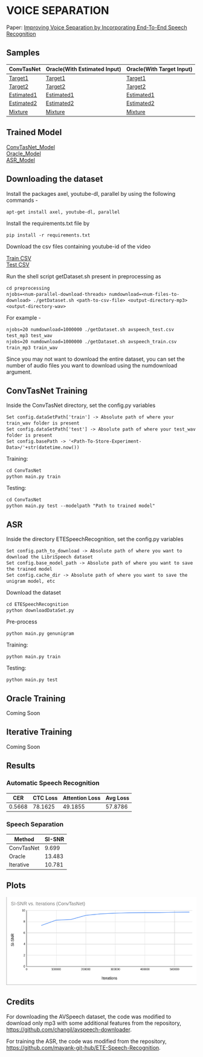 # VOICE SEPARATION 
Paper: [Improving Voice Separation by Incorporating End-To-End Speech Recognition](https://ieeexplore.ieee.org/document/9053845)

## Samples

|   ConvTasNet   |    Oracle(With Estimated Input)   |   Oracle(With Target Input)   |
| -------------- | --------------------------------- | ----------------------------- |
|   [Target1](https://drive.google.com/open?id=1Y_0XsI5LxfhLXp5pk-AOYQGM7j0k7VBH)    |   [Target1](https://drive.google.com/open?id=1_eGMQ7Lbq_KdUXYGdYZE1fIATyPjLB8A)     |    [Target1](https://drive.google.com/open?id=1gniqVHiTA-WZvd8Jb5sTpetyHkAeyI3e)                  |
|   [Target2](https://drive.google.com/open?id=1NSJlS59BR5DZ4kNs95_pbX9aOOUHpjws)    |   [Target2](https://drive.google.com/open?id=1ECpiy7KAj-YgCWlBfWcFLAoJ0vlIKrGM)     |    [Target2](https://drive.google.com/open?id=1YbvRP3DjIox3upb5tt8kMlB5COl2Nk2n)                  |
|   [Estimated1](https://drive.google.com/open?id=1OxEaGbJHRjYm7JoBOF6mYuTpBTqyGzSl) |   [Estimated1](https://drive.google.com/open?id=1qJfYl27tTP963OowTIkoNB73SGJU8cwa)  |    [Estimated1](https://drive.google.com/open?id=1spza8tgLNZTDdROrBNw9mY4cCKo8tXJh)               |
|	[Estimated2](https://drive.google.com/open?id=1UeqUjACM5MQ82Gbkti2WJ500j_lu6zr3) |	 [Estimated2](https://drive.google.com/open?id=1vRN623PsnzgPrl8aNWgzJFKQ1_D7cggk)  |    [Estimated2](https://drive.google.com/open?id=1Ds04w1HKfi8tzhbcRZahIlqtWHFfdXPQ)               |
|	[Mixture](https://drive.google.com/open?id=121smIq5ecnAfMi0n7pwT_CVxGuSkDl-k)	 |	 [Mixture](https://drive.google.com/open?id=1Rf3-EHQK7G7sMOVa5zTUQe6FrERzE25p)     |    [Mixture](https://drive.google.com/open?id=1OwSrgZpLCyYe_uso5Lal0VeqEpxaVL39)                  |

## Trained Model

[ConvTasNet_Model](https://drive.google.com/file/d/1GrLlGq6XRirCS0MXH0JXqSRyY5G2nYNo/view?usp=sharing)  
[Oracle_Model](https://drive.google.com/open?id=1N812seOV1FtlTMYGg8w6Ov9fLkQBy1Kb)  
[ASR_Model](https://drive.google.com/open?id=1KOpQLAnYfiVb2FdRPo002ToaatOtV8Ww)

## Downloading the dataset

Install the packages axel, youtube-dl, parallel by using the following commands - 

	apt-get install axel, youtube-dl, parallel

Install the requirements.txt file by

	pip install -r requirements.txt

Download the csv files containing youtube-id of the video

[Train CSV](https://storage.cloud.google.com/avspeech-files/avspeech_train.csv)  
[Test CSV](https://storage.cloud.google.com/avspeech-files/avspeech_test.csv)

Run the shell script getDataset.sh present in preprocessing as 

	cd preprocessing
	njobs=<num-parallel-download-threads> numdownload=<num-files-to-download> ./getDataset.sh <path-to-csv-file> <output-directory-mp3> <output-directory-wav>

For example - 

	njobs=20 numdownload=1000000 ./getDataset.sh avspeech_test.csv test_mp3 test_wav
	njobs=20 numdownload=1000000 ./getDataset.sh avspeech_train.csv train_mp3 train_wav


Since you may not want to download the entire dataset, you can set the number of audio files you want to download using the numdownload argument.

## ConvTasNet Training

Inside the ConvTasNet directory, set the config.py variables

	Set config.dataSetPath['train'] -> Absolute path of where your train_wav folder is present
	Set config.dataSetPath['test'] -> Absolute path of where your test_wav folder is present
	Set config.basePath -> '<Path-To-Store-Experiment-Data>/'+str(datetime.now())

Training:

	cd ConvTasNet
	python main.py train

Testing:

	cd ConvTasNet
	python main.py test --modelpath "Path to trained model"



## ASR

Inside the directory ETESpeechRecognition, set the config.py variables

	Set config.path_to_download -> Absolute path of where you want to download the LibriSpeech dataset
	Set config.base_model_path -> Absolute path of where you want to save the trained model
	Set config.cache_dir -> Absolute path of where you want to save the unigram model, etc

Download the dataset

	cd ETESpeechRecognition
	python downloadDataSet.py

Pre-process

	python main.py genunigram
	
Training:

	python main.py train
	
Testing:

	python main.py test

	

## Oracle Training

Coming Soon


## Iterative Training

Coming Soon

## Results

### Automatic Speech Recognition

|    CER    | CTC Loss | Attention Loss | Avg Loss |
|-----------|----------|----------------|----------|
|   0.5668  |  78.1625 |    49.1855     |  57.8786 |

### Speech Separation

|    Method   |    SI-SNR   |
| ----------- | ----------- |
| ConvTasNet  |    9.699    |
|   Oracle    |    13.483   |
|  Iterative  |    10.781   |


## Plots

![ConvTasNet Testing Plot](ConvTasNet/Display/ConvTasNetTesting.png)


## Credits

For downloading the AVSpeech dataset, the code was modified to download only mp3 with some additional features from the repository, https://github.com/changil/avspeech-downloader.

For training the ASR, the code was modified from the repository, https://github.com/mayank-git-hub/ETE-Speech-Recognition.

